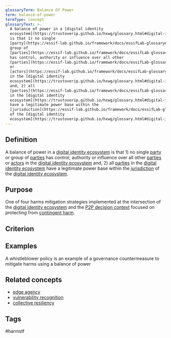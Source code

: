 ```yaml
---
glossaryTerm: Balance Of Power
term: balance-of-power
termType: concept
glossaryText: >-
  A balance of power in a [digital identity
  ecosystem](https://trustoverip.github.io/hxwg/glossary.html#digital-identity-ecosystem)
  is that 1) no single
  [party](https://essif-lab.github.io/framework/docs/essifLab-glossary#party) or
  group of
  [parties](https://essif-lab.github.io/framework/docs/essifLab-glossary#party)
  has control, authority or influence over all other
  [parties](https://essif-lab.github.io/framework/docs/essifLab-glossary#party)
  or
  [actors](https://essif-lab.github.io/framework/docs/essifLab-glossary#actor)
  in the [digital identity
  ecosystem](https://trustoverip.github.io/hxwg/glossary.html#digital-identity-ecosystem)
  and, 2) all
  [parties](https://essif-lab.github.io/framework/docs/essifLab-glossary#party)
  in the [digital identity
  ecosystem](https://trustoverip.github.io/hxwg/glossary.html#digital-identity-ecosystem)
  have a legitimate power base within the
  [jurisdiction](https://essif-lab.github.io/framework/docs/essifLab-glossary#jurisdiction)
  of the [digital identity
  ecosystem](https://trustoverip.github.io/hxwg/glossary.html#digital-identity-ecosystem).
---
```

## Definition
A balance of power in a [digital identity ecosystem](https://trustoverip.github.io/hxwg/glossary.html#digital-identity-ecosystem) is that 1) no single [party](https://essif-lab.github.io/framework/docs/essifLab-glossary#party) or group of [parties](https://essif-lab.github.io/framework/docs/essifLab-glossary#party) has control, authority or influence over all other [parties](https://essif-lab.github.io/framework/docs/essifLab-glossary#party) or [actors](https://essif-lab.github.io/framework/docs/essifLab-glossary#actor) in the [digital identity ecosystem](https://trustoverip.github.io/hxwg/glossary.html#digital-identity-ecosystem) and, 2) all [parties](https://essif-lab.github.io/framework/docs/essifLab-glossary#party) in the [digital identity ecosystem](https://trustoverip.github.io/hxwg/glossary.html#digital-identity-ecosystem) have a legitimate power base within the [jurisdiction](https://essif-lab.github.io/framework/docs/essifLab-glossary#jurisdiction) of the [digital identity ecosystem](https://trustoverip.github.io/hxwg/glossary.html#digital-identity-ecosystem).
## Purpose
One of four harms mitigation strategies implemented at the intersection of the [digital identity ecosystem](https://trustoverip.github.io/hxwg/glossary.html#digital-identity-ecosystem) and the [P2P decision context](https://trustoverip.github.io/hxwg/glossary.html#p2p-decision-context) focused on protecting from [contingent harm](https://trustoverip.github.io/hxwg/glossary.html#contingent-harm).
## Criterion
## Examples
A whistleblower policy is an example of a governance countermeasure to mitigate harms using a balance of power
## Related concepts
* [edge agency](https://trustoverip.github.io/hxwg/glossary.html#edge-agency)
* [vulnerability recognition](https://trustoverip.github.io/hxwg/glossary.html#vulnerability-recognition)
* [collective resiliency](https://trustoverip.github.io/hxwg/glossary.html#collective-resiliency)
## Tags  
 #harmstf
